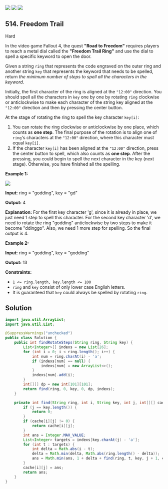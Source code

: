 [![](https://img.shields.io/github/stars/javadev/LeetCode-in-Java?label=Stars&style=flat-square)](https://github.com/javadev/LeetCode-in-Java)
[![](https://img.shields.io/github/forks/javadev/LeetCode-in-Java?label=Fork%20me%20on%20GitHub%20&style=flat-square)](https://github.com/javadev/LeetCode-in-Java/fork)
[![](https://img.shields.io/badge/-LeetCode%20in%20Kotlin-blue?style=flat-square)](https://github.com/javadev/LeetCode-in-Kotlin)

## 514\. Freedom Trail

Hard

In the video game Fallout 4, the quest **"Road to Freedom"** requires players to reach a metal dial called the **"Freedom Trail Ring"** and use the dial to spell a specific keyword to open the door.

Given a string `ring` that represents the code engraved on the outer ring and another string `key` that represents the keyword that needs to be spelled, return _the minimum number of steps to spell all the characters in the keyword_.

Initially, the first character of the ring is aligned at the `"12:00"` direction. You should spell all the characters in `key` one by one by rotating `ring` clockwise or anticlockwise to make each character of the string key aligned at the `"12:00"` direction and then by pressing the center button.

At the stage of rotating the ring to spell the key character `key[i]`:

1.  You can rotate the ring clockwise or anticlockwise by one place, which counts as **one step**. The final purpose of the rotation is to align one of `ring`'s characters at the `"12:00"` direction, where this character must equal `key[i]`.
2.  If the character `key[i]` has been aligned at the `"12:00"` direction, press the center button to spell, which also counts as **one step**. After the pressing, you could begin to spell the next character in the key (next stage). Otherwise, you have finished all the spelling.

**Example 1:**

![](https://assets.leetcode.com/uploads/2018/10/22/ring.jpg)

**Input:** ring = "godding", key = "gd"

**Output:** 4

**Explanation:** For the first key character 'g', since it is already in place, we just need 1 step to spell this character. For the second key character 'd', we need to rotate the ring "godding" anticlockwise by two steps to make it become "ddinggo". Also, we need 1 more step for spelling. So the final output is 4.

**Example 2:**

**Input:** ring = "godding", key = "godding"

**Output:** 13

**Constraints:**

*   `1 <= ring.length, key.length <= 100`
*   `ring` and `key` consist of only lower case English letters.
*   It is guaranteed that `key` could always be spelled by rotating `ring`.

## Solution

```java
import java.util.ArrayList;
import java.util.List;

@SuppressWarnings("unchecked")
public class Solution {
    public int findRotateSteps(String ring, String key) {
        List<Integer>[] indexs = new List[26];
        for (int i = 0; i < ring.length(); i++) {
            int num = ring.charAt(i) - 'a';
            if (indexs[num] == null) {
                indexs[num] = new ArrayList<>();
            }
            indexs[num].add(i);
        }
        int[][] dp = new int[101][101];
        return find(ring, 0, key, 0, dp, indexs);
    }

    private int find(String ring, int i, String key, int j, int[][] cache, List<Integer>[] indexs) {
        if (j == key.length()) {
            return 0;
        }
        if (cache[i][j] != 0) {
            return cache[i][j];
        }
        int ans = Integer.MAX_VALUE;
        List<Integer> targets = indexs[key.charAt(j) - 'a'];
        for (int t : targets) {
            int delta = Math.abs(i - t);
            delta = Math.min(delta, Math.abs(ring.length() - delta));
            ans = Math.min(ans, 1 + delta + find(ring, t, key, j + 1, cache, indexs));
        }
        cache[i][j] = ans;
        return ans;
    }
}
```